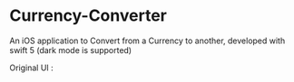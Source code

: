 # Currency-Converter
An iOS application to Convert from a Currency to another, developed with swift 5 (dark mode is supported)

Original UI :

